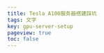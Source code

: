 ```yaml
---
title: Tesla A100服务器搭建踩坑
tags: 文字
key: gpu-server-setup
pageview: true
toc: false      
---
```


<!--
 * @Date: 2020-04-21 08:06:52
 * @LastEditTime: 2022-07-06 19:57:36
 * @LastEditors: Li Xiang
 * @Description: 
 * @FilePath: \notlixiang.github.io\_posts\2022-07-06-gpu-server-setup.md
-->

<style type="text/css">
	mark { 
        background-color:grey; 
        color:grey; 
    } 
</style>


